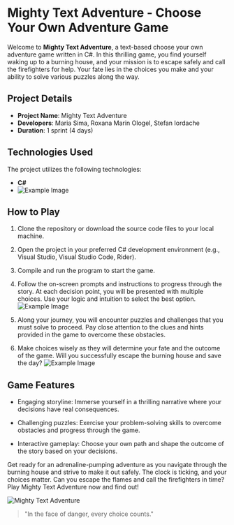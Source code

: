 # Mighty Text Adventure - Choose Your Own Adventure Game

Welcome to **Mighty Text Adventure**, a text-based choose your own adventure game written in C#. In this thrilling game, you find yourself waking up to a burning house, and your mission is to escape safely and call the firefighters for help. Your fate lies in the choices you make and your ability to solve various puzzles along the way.

## Project Details

- **Project Name**: Mighty Text Adventure
- **Developers**: Maria Sima, Roxana Marin Ologel, Stefan Iordache
- **Duration**: 1 sprint (4 days)

## Technologies Used

The project utilizes the following technologies:

- **C#**
- ![Example Image](https://i.imgur.com/XoGPwaG.png)

## How to Play

1. Clone the repository or download the source code files to your local machine.

2. Open the project in your preferred C# development environment (e.g., Visual Studio, Visual Studio Code, Rider).

3. Compile and run the program to start the game.

4. Follow the on-screen prompts and instructions to progress through the story. At each decision point, you will be presented with multiple choices. Use your logic and intuition to select the best option.![Example Image](https://i.imgur.com/HmklSW9.png)

5. Along your journey, you will encounter puzzles and challenges that you must solve to proceed. Pay close attention to the clues and hints provided in the game to overcome these obstacles.

6. Make choices wisely as they will determine your fate and the outcome of the game. Will you successfully escape the burning house and save the day?
   ![Example Image](https://i.imgur.com/SPN4wWD.png)

## Game Features

- Engaging storyline: Immerse yourself in a thrilling narrative where your decisions have real consequences.

- Challenging puzzles: Exercise your problem-solving skills to overcome obstacles and progress through the game.

- Interactive gameplay: Choose your own path and shape the outcome of the story based on your decisions.

Get ready for an adrenaline-pumping adventure as you navigate through the burning house and strive to make it out safely. The clock is ticking, and your choices matter. Can you escape the flames and call the firefighters in time? Play Mighty Text Adventure now and find out!

![Mighty Text Adventure](https://i.imgur.com/mljMsmO.png)

> "In the face of danger, every choice counts."
